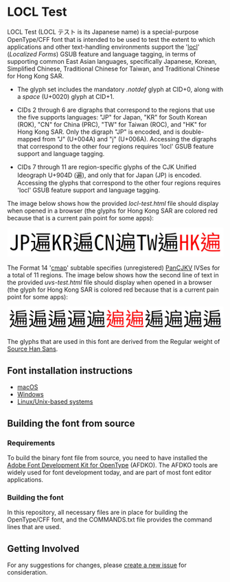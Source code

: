 # LOCL Test

LOCL Test (LOCL &#x30C6;&#x30B9;&#x30C8; is its Japanese name) is a special-purpose OpenType/CFF font that is intended to be used to test the extent to which applications and other text-handling environments support the '[locl](https://www.microsoft.com/typography/otspec/features_ko.htm#locl)' (*Localized Forms*) GSUB feature and language tagging, in terms of supporting common East Asian languages, specifically Japanese, Korean, Simplified Chinese, Traditional Chinese for Taiwan, and Traditional Chinese for Hong Kong SAR.

* The glyph set includes the mandatory *.notdef* glyph at CID+0, along with a *space* (U+0020) glyph at CID+1.

* CIDs 2 through 6 are digraphs that correspond to the regions that use the five supports languages: "JP" for Japan, "KR" for South Korean (ROK), "CN" for China (PRC), "TW" for Taiwan (ROC), and "HK" for Hong Kong SAR. Only the digraph "JP" is encoded, and is double-mapped from "J" (U+004A) and "j" (U+006A). Accessing the digraphs that correspond to the other four regions requires 'locl' GSUB feature support and language tagging.

* CIDs 7 through 11 are region-specific glyphs of the CJK Unified Ideograph U+904D (&#x904D;), and only that for Japan (JP) is encoded. Accessing the glyphs that correspond to the other four regions requires 'locl' GSUB feature support and language tagging.

The image below shows how the provided *locl-test.html* file should display when opened in a browser (the glyphs for Hong Kong SAR are colored red because that is a current pain point for some apps):

![alt text](https://raw.githubusercontent.com/adobe-fonts/locl-test/master/resources/locl-example.jpg "img-View")

The Format 14 '[cmap](https://www.microsoft.com/typography/otspec/cmap.htm)' subtable specifies (unregistered) [PanCJKV](https://github.com/adobe-type-tools/pancjkv-ivd-collection/) IVSes for a total of 11 regions. The image below shows how the second line of text in the provided *uvs-test.html* file should display when opened in a browser (the glyph for Hong Kong SAR is colored red because that is a current pain point for some apps):

![alt text](https://raw.githubusercontent.com/adobe-fonts/locl-test/master/resources/uvs-example.jpg "img-View")

The glyphs that are used in this font are derived from the Regular weight of [Source Han Sans](https://github.com/adobe-fonts/source-han-sans/).

## Font installation instructions

* [macOS](https://support.apple.com/en-us/HT201749)
* [Windows](https://www.microsoft.com/en-us/Typography/TrueTypeInstall.aspx)
* [Linux/Unix-based systems](https://github.com/adobe-fonts/source-code-pro/issues/17#issuecomment-8967116)

## Building the font from source

### Requirements

To build the binary font file from source, you need to have installed the [Adobe Font Development Kit for OpenType](https://github.com/adobe-type-tools/afdko/) (AFDKO). The AFDKO tools are widely used for font development today, and are part of most font editor applications.

### Building the font

In this repository, all necessary files are in place for building the OpenType/CFF font, and the COMMANDS.txt file provides the command lines that are used.

## Getting Involved

For any suggestions for changes, please [create a new issue](https://github.com/adobe-fonts/locl-test/issues) for consideration.
